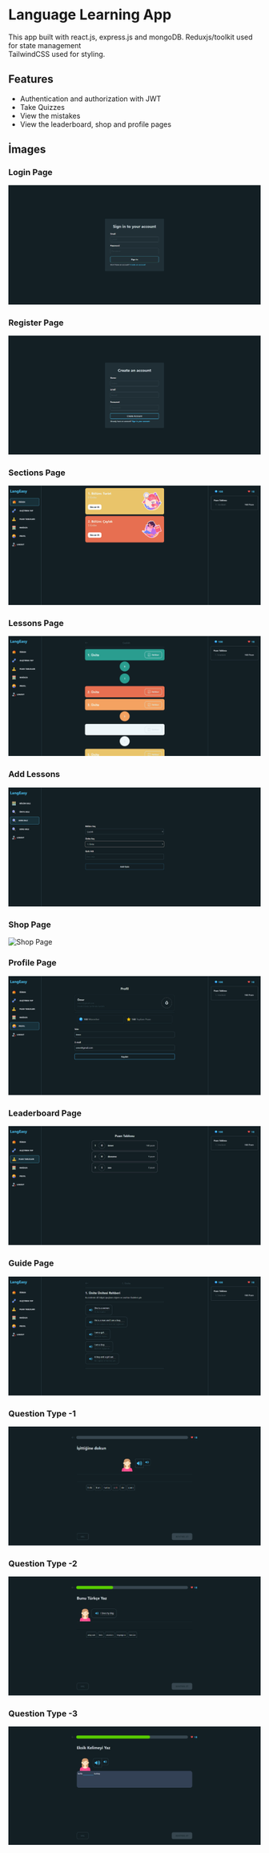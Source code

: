 # Language Learning App

This app built with react.js, express.js and mongoDB. Reduxjs/toolkit used for state management  
TailwindCSS used for styling.

## Features

-   Authentication and authorization with JWT
-   Take Quizzes
-   View the mistakes
-   View the leaderboard, shop and profile pages
  
## İmages

### Login Page

![Login Page](frontend/src/assets/login.png)

### Register Page

![Register Board](<frontend/src/assets/register.png>)

### Sections Page

![Sections Page](<frontend/src/assets/bölümler sayfası.png>)

### Lessons Page

![Lessons Page](<frontend/src/assets/dersler.png>)

### Add Lessons

![Add Lessons](<frontend/src/assets/ders ekle.png>)

### Shop Page

![Shop Page](<frontend/src/assets/mağaza.png>)

### Profile Page

![Profile Page](<frontend/src/assets/profil.png>)

### Leaderboard Page

![Add Lessons](<frontend/src/assets/puan tablosu.png>)

### Guide Page

![Guide Page](<frontend/src/assets/rehber.png>)

### Question Type -1

![Question](<frontend/src/assets/soru1.png>)

### Question Type -2

![Question](<frontend/src/assets/soru2.png>)

### Question Type -3

![Question](<frontend/src/assets/soru3.png>)
